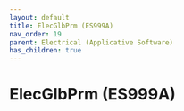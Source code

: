 ```yaml
---
layout: default
title: ElecGlbPrm (ES999A)
nav_order: 19
parent: Electrical (Applicative Software)
has_children: true
---
```

# ElecGlbPrm (ES999A)
